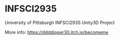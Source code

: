 # INFSCI2935

University of Pittsburgh INFSCI2935 Unity3D Project

More info: https://ddddipper30.itch.io/becomeme
